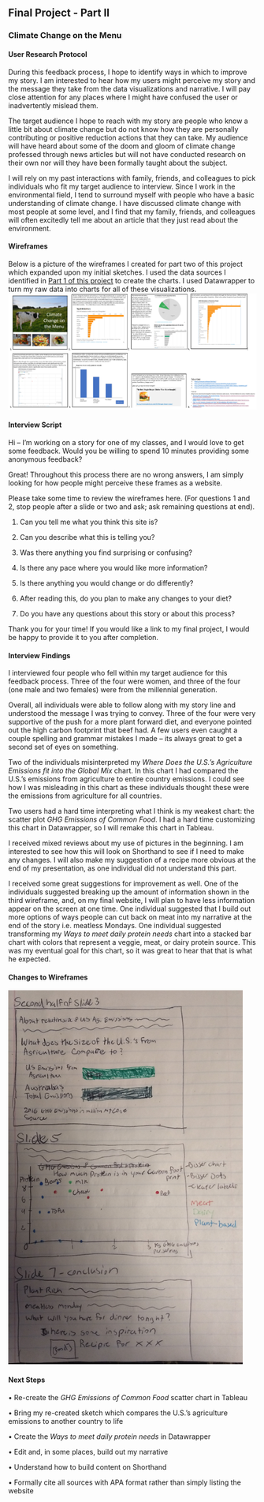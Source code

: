 ## Final Project - Part II

### Climate Change on the Menu  

#### User Research Protocol
During this feedback process, I hope to identify ways in which to improve my story. I am interested to hear how my users might perceive my story and the message they take from the data visualizations and narrative. I will pay close attention for any places where I might have confused the user or inadvertently mislead them.  

The target audience I hope to reach with my story are people who know a little bit about climate change but do not know how they are personally contributing or positive reduction actions that they can take. My audience will have heard about some of the doom and gloom of climate change professed through news articles but will not have conducted research on their own nor will they have been formally taught about the subject.  

I will rely on my past interactions with family, friends, and colleagues to pick individuals who fit my target audience to interview. Since I work in the environmental field, I tend to surround myself with people who have a basic understanding of climate change. I have discussed climate change with most people at some level, and I find that my family, friends, and colleagues will often excitedly tell me about an article that they just read about the environment.  

#### Wireframes
Below is a picture of the wireframes I created for part two of this project which expanded upon my initial sketches. I used the data sources I identified in [Part 1 of this project](https://sarahswa.github.io/swartz_portfolio/climatechangeandfood) to create the charts. I used Datawrapper to turn my raw data into charts for all of these visualizations.  
![wireframes](Wireframes.PNG)

#### Interview Script
Hi – I’m working on a story for one of my classes, and I would love to get some feedback.  Would you be willing to spend 10 minutes providing some anonymous feedback?

Great!  Throughout this process there are no wrong answers, I am simply looking for how people might perceive these frames as a website.

Please take some time to review the wireframes here.  (For questions 1 and 2, stop people after a slide or two and ask; ask remaining questions at end).

1.	Can you tell me what you think this site is?

2.	Can you describe what this is telling you?

3.	Was there anything you find surprising or confusing?

4.	Is there any pace where you would like more information?

5.	Is there anything you would change or do differently?

6.	After reading this, do you plan to make any changes to your diet?

7.	Do you have any questions about this story or about this process?

Thank you for your time!  If you would like a link to my final project, I would be happy to provide it to you after completion.

#### Interview Findings
I interviewed four people who fell within my target audience for this feedback process. Three of the four were women, and three of the four (one male and two females) were from the millennial generation.  

Overall, all individuals were able to follow along with my story line and understood the message I was trying to convey. Three of the four were very supportive of the push for a more plant forward diet, and everyone pointed out the high carbon footprint that beef had. A few users even caught a couple spelling and grammar mistakes I made – its always great to get a second set of eyes on something.  

Two of the individuals misinterpreted my *Where Does the U.S.’s Agriculture Emissions fit into the Global Mix* chart. In this chart I had compared the U.S.’s emissions from agriculture to entire country emissions. I could see how I was misleading in this chart as these individuals thought these were the emissions from agriculture for all countries.  

Two users had a hard time interpreting what I think is my weakest chart: the scatter plot *GHG Emissions of Common Food*. I had a hard time customizing this chart in Datawrapper, so I will remake this chart in Tableau. 

I received mixed reviews about my use of pictures in the beginning.  I am interested to see how this will look on Shorthand to see if I need to make any changes. I will also make my suggestion of a recipe more obvious at the end of my presentation, as one individual did not understand this part. 

I received some great suggestions for improvement as well. One of the individuals suggested breaking up the amount of information shown in the third wireframe, and, on my final website, I will plan to have less information appear on the screen at one time. One individual suggested that I build out more options of ways people can cut back on meat into my narrative at the end of the story i.e. meatless Mondays. One individual suggested transforming my *Ways to meet daily protein needs* chart into a stacked bar chart with colors that represent a veggie, meat, or dairy protein source. This was my eventual goal for this chart, so it was great to hear that that is what he expected. 

#### Changes to Wireframes
![Wireframe Changes](wireframes2.PNG)

#### Next Steps
•	Re-create the *GHG Emissions of Common Food* scatter chart in Tableau  

•	Bring my re-created sketch which compares the U.S.’s agriculture emissions to another country to life  

•	Create the *Ways to meet daily protein needs* in Datawrapper  

•	Edit and, in some places, build out my narrative  

•	Understand how to build content on Shorthand  

•	Formally cite all sources with APA format rather than simply listing the website  

